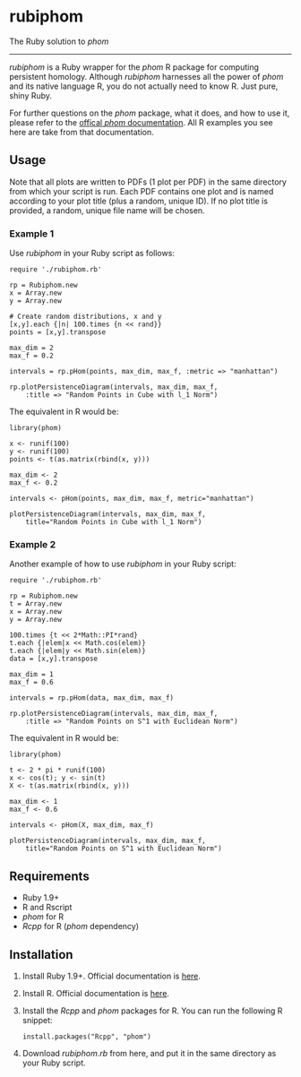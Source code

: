 # rubiphom

The Ruby solution to *phom*

---

*rubiphom* is a Ruby wrapper for the *phom* R package for computing persistent homology. Although *rubiphom* harnesses all the power of *phom* and its native language R, you do not actually need to know R. Just pure, shiny Ruby.

For further questions on the *phom* package, what it does, and how to use it, please refer to the [offical *phom* documentation](http://cran.r-project.org/web/packages/phom/phom.pdf). All R examples you see here are take from that documentation.

## Usage
Note that all plots are written to PDFs (1 plot per PDF) in the same directory from which your script is run. Each PDF contains one plot and is named according to your plot title (plus a random, unique ID). If no plot title is provided, a random, unique file name will be chosen.

### Example 1

Use *rubiphom* in your Ruby script as follows:
    
    require './rubiphom.rb'

    rp = Rubiphom.new
    x = Array.new
    y = Array.new

    # Create random distributions, x and y
    [x,y].each {|n| 100.times {n << rand}}
    points = [x,y].transpose

    max_dim = 2
    max_f = 0.2 

    intervals = rp.pHom(points, max_dim, max_f, :metric => "manhattan")

    rp.plotPersistenceDiagram(intervals, max_dim, max_f,
        :title => "Random Points in Cube with l_1 Norm")

The equivalent in R would be:
 
    library(phom)
    
    x <- runif(100)
    y <- runif(100)
    points <- t(as.matrix(rbind(x, y)))
    
    max_dim <- 2
    max_f <- 0.2
    
    intervals <- pHom(points, max_dim, max_f, metric="manhattan")
    
    plotPersistenceDiagram(intervals, max_dim, max_f,
        title="Random Points in Cube with l_1 Norm")
     
### Example 2

Another example of how to use *rubiphom* in your Ruby script:
    
    require './rubiphom.rb'

    rp = Rubiphom.new
    t = Array.new
    x = Array.new
    y = Array.new

    100.times {t << 2*Math::PI*rand}
    t.each {|elem|x << Math.cos(elem)}
    t.each {|elem|y << Math.sin(elem)}
    data = [x,y].transpose

    max_dim = 1
    max_f = 0.6

    intervals = rp.pHom(data, max_dim, max_f)

    rp.plotPersistenceDiagram(intervals, max_dim, max_f,
        :title => "Random Points on S^1 with Euclidean Norm")

The equivalent in R would be:

    library(phom)
    
    t <- 2 * pi * runif(100)
    x <- cos(t); y <- sin(t)
    X <- t(as.matrix(rbind(x, y)))
    
    max_dim <- 1
    max_f <- 0.6
    
    intervals <- pHom(X, max_dim, max_f)
    
    plotPersistenceDiagram(intervals, max_dim, max_f,
        title="Random Points on S^1 with Euclidean Norm")

## Requirements
- Ruby 1.9+
- R and Rscript
- *phom* for R
- *Rcpp* for R (*phom* dependency)

## Installation

1. Install Ruby 1.9+. Official documentation is [here](https://www.ruby-lang.org/en/downloads/).
1. Install R. Official documentation is [here](http://cran.r-project.org/doc/manuals/R-admin.html).
1. Install the *Rcpp* and *phom* packages for R. You can run the following R snippet:

       install.packages("Rcpp", "phom")
       
1. Download *rubiphom.rb* from here, and put it in the same directory as your Ruby script.